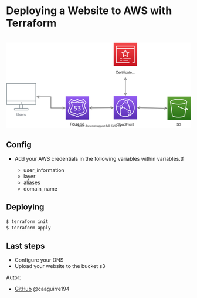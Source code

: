 # Deploying a Website to AWS with Terraform
\
![GitHub](/img/architecture.svg)

## Config
- Add your AWS credentials in the following variables within variables.tf

	- user_information 
	- layer 
	- aliases 
	- domain_name 


## Deploying

```bash
$ terraform init
$ terraform apply
```

## Last steps

- Configure your DNS
- Upload your website to the bucket s3

Autor:
*  [GitHub](https://github.com/caaguirre194)
	 @caaguirre194
